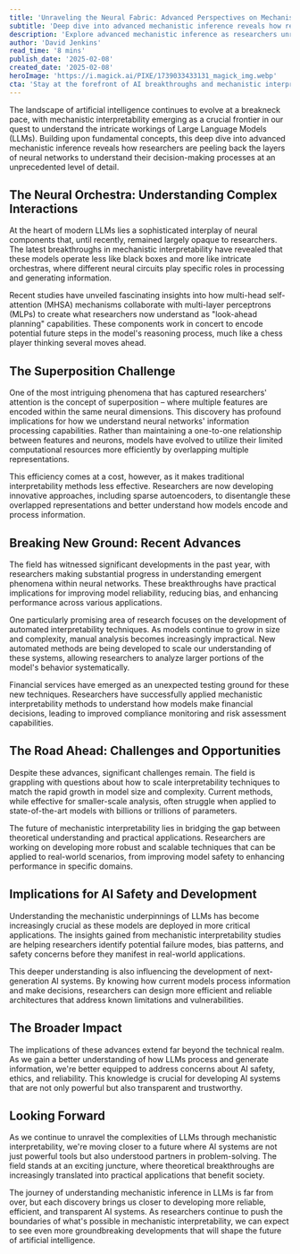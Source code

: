 ```yaml
---
title: 'Unraveling the Neural Fabric: Advanced Perspectives on Mechanistic LLM Inference'
subtitle: 'Deep dive into advanced mechanistic inference reveals how researchers are understanding LLM decision-making'
description: 'Explore advanced mechanistic inference as researchers unravel the neural fabric of LLMs, diving into complex neural interactions, addressing the superposition challenge, and developing automated interpretability techniques. Discover the implications of these advances for AI safety and the future of AI development.'
author: 'David Jenkins'
read_time: '8 mins'
publish_date: '2025-02-08'
created_date: '2025-02-08'
heroImage: 'https://i.magick.ai/PIXE/1739033433131_magick_img.webp'
cta: 'Stay at the forefront of AI breakthroughs and mechanistic interpretability research. Follow us on LinkedIn for regular updates on the latest developments in AI understanding and implementation.'
---
```


The landscape of artificial intelligence continues to evolve at a breakneck pace, with mechanistic interpretability emerging as a crucial frontier in our quest to understand the intricate workings of Large Language Models (LLMs). Building upon fundamental concepts, this deep dive into advanced mechanistic inference reveals how researchers are peeling back the layers of neural networks to understand their decision-making processes at an unprecedented level of detail.

## The Neural Orchestra: Understanding Complex Interactions

At the heart of modern LLMs lies a sophisticated interplay of neural components that, until recently, remained largely opaque to researchers. The latest breakthroughs in mechanistic interpretability have revealed that these models operate less like black boxes and more like intricate orchestras, where different neural circuits play specific roles in processing and generating information.

Recent studies have unveiled fascinating insights into how multi-head self-attention (MHSA) mechanisms collaborate with multi-layer perceptrons (MLPs) to create what researchers now understand as "look-ahead planning" capabilities. These components work in concert to encode potential future steps in the model's reasoning process, much like a chess player thinking several moves ahead.

## The Superposition Challenge

One of the most intriguing phenomena that has captured researchers' attention is the concept of superposition – where multiple features are encoded within the same neural dimensions. This discovery has profound implications for how we understand neural networks' information processing capabilities. Rather than maintaining a one-to-one relationship between features and neurons, models have evolved to utilize their limited computational resources more efficiently by overlapping multiple representations.

This efficiency comes at a cost, however, as it makes traditional interpretability methods less effective. Researchers are now developing innovative approaches, including sparse autoencoders, to disentangle these overlapped representations and better understand how models encode and process information.

## Breaking New Ground: Recent Advances

The field has witnessed significant developments in the past year, with researchers making substantial progress in understanding emergent phenomena within neural networks. These breakthroughs have practical implications for improving model reliability, reducing bias, and enhancing performance across various applications.

One particularly promising area of research focuses on the development of automated interpretability techniques. As models continue to grow in size and complexity, manual analysis becomes increasingly impractical. New automated methods are being developed to scale our understanding of these systems, allowing researchers to analyze larger portions of the model's behavior systematically.

Financial services have emerged as an unexpected testing ground for these new techniques. Researchers have successfully applied mechanistic interpretability methods to understand how models make financial decisions, leading to improved compliance monitoring and risk assessment capabilities.

## The Road Ahead: Challenges and Opportunities

Despite these advances, significant challenges remain. The field is grappling with questions about how to scale interpretability techniques to match the rapid growth in model size and complexity. Current methods, while effective for smaller-scale analysis, often struggle when applied to state-of-the-art models with billions or trillions of parameters.

The future of mechanistic interpretability lies in bridging the gap between theoretical understanding and practical applications. Researchers are working on developing more robust and scalable techniques that can be applied to real-world scenarios, from improving model safety to enhancing performance in specific domains.

## Implications for AI Safety and Development

Understanding the mechanistic underpinnings of LLMs has become increasingly crucial as these models are deployed in more critical applications. The insights gained from mechanistic interpretability studies are helping researchers identify potential failure modes, bias patterns, and safety concerns before they manifest in real-world applications.

This deeper understanding is also influencing the development of next-generation AI systems. By knowing how current models process information and make decisions, researchers can design more efficient and reliable architectures that address known limitations and vulnerabilities.

## The Broader Impact

The implications of these advances extend far beyond the technical realm. As we gain a better understanding of how LLMs process and generate information, we're better equipped to address concerns about AI safety, ethics, and reliability. This knowledge is crucial for developing AI systems that are not only powerful but also transparent and trustworthy.

## Looking Forward

As we continue to unravel the complexities of LLMs through mechanistic interpretability, we're moving closer to a future where AI systems are not just powerful tools but also understood partners in problem-solving. The field stands at an exciting juncture, where theoretical breakthroughs are increasingly translated into practical applications that benefit society.

The journey of understanding mechanistic inference in LLMs is far from over, but each discovery brings us closer to developing more reliable, efficient, and transparent AI systems. As researchers continue to push the boundaries of what's possible in mechanistic interpretability, we can expect to see even more groundbreaking developments that will shape the future of artificial intelligence.